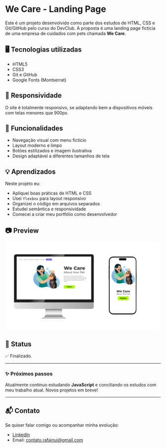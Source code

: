 # We Care - Landing Page

Este é um projeto desenvolvido como parte dos estudos de HTML, CSS e Git/GitHub pelo curso do DevClub. A proposta é uma landing page fictícia de uma empresa de cuidados com pets chamada **We Care**.

## 🖥️ Tecnologias utilizadas

- HTML5
- CSS3
- Git e GitHub
- Google Fonts (Montserrat)

## 📱 Responsividade

O site é totalmente responsivo, se adaptando bem a dispositivos móveis com telas menores que 900px.

## 🎯 Funcionalidades

- Navegação visual com menu fictício
- Layout moderno e limpo
- Botões estilizados e imagem ilustrativa
- Design adaptável a diferentes tamanhos de tela

## 💡 Aprendizados

Neste projeto eu:

- Apliquei boas práticas de HTML e CSS
- Usei `flexbox` para layout responsivo
- Organizei o código em arquivos separados
- Estudei semântica e responsividade
- Comecei a criar meu portfólio como desenvolvedor

## 📷 Preview

![Imagem do projeto](./img/ReadmeApres.png)

## 📌 Status

✅ Finalizado.

---

### ✨ Próximos passos

Atualmente continuo estudando **JavaScript** e conciliando os estudos com meu trabalho atual. Novos projetos em breve!

---

## 📬 Contato

Se quiser falar comigo ou acompanhar minha evolução:

- [LinkedIn](https://www.linkedin.com/in/rafael-inui/)
- Email: contato.rafainui@gmail.com
